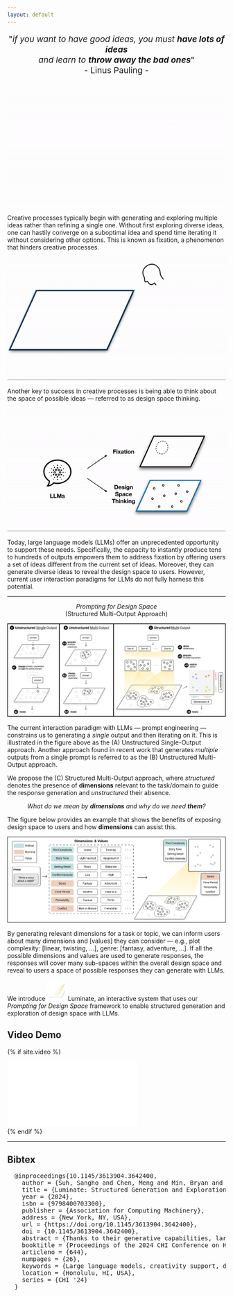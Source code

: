 ```yaml
---
layout: default
---
```


<!-- Thanks to their generative capabilities, large language models (LLMs) have become an invaluable tool for creative processes. These models have the capacity to produce hundreds and thousands of visual and textual outputs, offering abundant inspiration for creative endeavors. But are we harnessing their full potential? We argue that current interaction paradigms fall short, guiding users towards rapid convergence on a limited set of ideas, rather than empowering them to explore the vast latent design space in generative models. To address this limitation, we propose a framework that facilitates the structured generation of design space in which users can seamlessly explore, evaluate, and synthesize a multitude of responses. We demonstrate the feasibility and usefulness of this framework through the design and development of an interactive system, Luminate, and a user study with 14 professional writers. Our work advances how we interact with LLMs for creative tasks, introducing a way to harness the creative potential of LLMs. -->

<!-- <br/> -->

<p style="text-align: center; font-size: 1.2rem">
  <displayquote>
    "<i>if you want to have good ideas, you must <strong>have lots of ideas</strong> <br>and
    learn to <strong>throw away the bad ones</strong></i>"
    <br>
    - Linus Pauling -
  </displayquote>
</p>

<div class="gif-container">
  <img src="assets/gif/fixation.gif">
</div>

<p>
  <span class="highlight">Creative processes</span> typically begin with generating and exploring multiple ideas rather than refining a single one. Without first exploring diverse ideas, one can hastily converge on a suboptimal idea and spend time iterating it without considering other options. This is known as <span class="highlight">fixation</span>, a phenomenon that hinders creative processes.
</p>

<div class="gif-container">
  <img src="assets/gif/design-space-thinking.gif">
</div>

<p>
  Another key to success in creative processes is being able to think about the space of possible ideas — referred to as <span class="highlight">design space thinking</span>. 
</p>

<div class="gif-container">
  <img src="assets/gif/llm-for-creativity.gif">
</div>

<p>
  Today, <span class="highlight">large language models (LLMs) offer an unprecedented opportunity to support these needs</span>. Specifically, the capacity to instantly produce tens to hundreds of outputs empowers them to address fixation by offering users a set of ideas different from the current set of ideas. Moreover, they can generate diverse ideas to reveal the design space to users. <span class="highlight">However, current user interaction paradigms for LLMs do not fully harness this potential</span>.
</p>

<hr>

<p style="text-align: center">
  <span class="highlight"><i>Prompting for Design Space</i></span><br>(Structured Multi-Output Approach)
</p>

<div class="img-container">
  <img src="assets/img/framework-comparison.png">
</div>

<p>
  The current interaction paradigm with LLMs — prompt engineering — constrains us to generating a <i>single</i> output and then iterating on it. This is illustrated in the figure above as the (A) <span class="highlight">Unstructured Single-Output</span> approach. Another approach found in recent work that generates <i>multiple</i> outputs from a single prompt is referred to as the (B) <span class="highlight">Unstructured Multi-Output</span> approach.
</p>

<p>
  We propose the (C) <span class="highlight">Structured Multi-Output</span> approach, where <i>structured</i> denotes the presence of <strong>dimensions</strong> relevant to the task/domain to guide the response generation and <i>unstructured</i> their absence.
</p>

<p style="text-align: center">
  <i>What do we mean by <strong>dimensions</strong> and why do we need <strong>them</strong>?</i>
</p>

The figure below provides an example that shows the benefits of exposing <span class="highlight">design space</span> to users and how <strong>dimensions</strong> can assist this. 

<div class="img-container">
  <img src="assets/img/framework-example.png">
</div>


<p>
  By generating relevant <span class="highlight">dimensions</span> for a task or topic, we can inform users about many dimensions and [values] they can consider — e.g., plot complexity: [linear, twisting, ...], genre: [fantasy, adventure, ...]. If all the possible dimensions and values are used to generate responses, the responses will cover many sub-spaces within the overall <span class="highlight">design space</span> and reveal to users a space of possible responses they can generate with LLMs.
</p>

We introduce <img src="assets/favicon/luminate-icon.png"/><span class="sys-name">Luminate</span>, an interactive system that uses our <i>Prompting for Design Space</i> framework to enable structured generation and exploration of design space with LLMs.

## Video Demo

<!-- See <img src="assets/favicon/luminate-icon.png"/><span class="sys-name">Luminate</span> in action in this Video Demo. -->

{% if site.video %}
<div class="video-wrapper">
  <iframe src="{{site.preview}}&color=white&rel=0&modestlogo=1" id="yt-video" frameborder="0" allow="accelerometer; autoplay; clipboard-write; encrypted-media; gyroscope; picture-in-picture" allowfullscreen></iframe>
</div>
{% endif %}

<!-- {% if site.video %}
<div class="video-wrapper">
  <iframe src="{{site.video}}&color=white&rel=0&modestlogo=1" id="yt-video" frameborder="0" allow="accelerometer; autoplay; clipboard-write; encrypted-media; gyroscope; picture-in-picture" allowfullscreen></iframe>
</div>
{% endif %} -->

------

## Bibtex
<pre>
  @inproceedings{10.1145/3613904.3642400,
    author = {Suh, Sangho and Chen, Meng and Min, Bryan and Li, Toby Jia-Jun and Xia, Haijun},
    title = {Luminate: Structured Generation and Exploration of Design Space with Large Language Models for Human-AI Co-Creation},
    year = {2024},
    isbn = {9798400703300},
    publisher = {Association for Computing Machinery},
    address = {New York, NY, USA},
    url = {https://doi.org/10.1145/3613904.3642400},
    doi = {10.1145/3613904.3642400},
    abstract = {Thanks to their generative capabilities, large language models (LLMs) have become an invaluable tool for creative processes. These models have the capacity to produce hundreds and thousands of visual and textual outputs, offering abundant inspiration for creative endeavors. But are we harnessing their full potential? We argue that current interaction paradigms fall short, guiding users towards rapid convergence on a limited set of ideas, rather than empowering them to explore the vast latent design space in generative models. To address this limitation, we propose a framework that facilitates the structured generation of design space in which users can seamlessly explore, evaluate, and synthesize a multitude of responses. We demonstrate the feasibility and usefulness of this framework through the design and development of an interactive system, Luminate, and a user study with 14 professional writers. Our work advances how we interact with LLMs for creative tasks, introducing a way to harness the creative potential of LLMs.},
    booktitle = {Proceedings of the 2024 CHI Conference on Human Factors in Computing Systems},
    articleno = {644},
    numpages = {26},
    keywords = {Large language models, creativity support, design space, dimensional exploration, human-AI co-creation, human-AI interaction},
    location = {Honolulu, HI, USA},
    series = {CHI '24}
  }
</pre>
